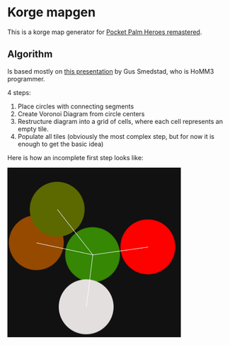 # Korge mapgen

This is a korge map generator for [Pocket Palm Heroes remastered](https://github.com/SerVB/pph).

## Algorithm

Is based mostly on [this presentation](https://en.ppt-online.org/29091) by Gus Smedstad, who is HoMM3 programmer.

4 steps:
1) Place circles with connecting segments
2) Create Voronoi Diagram from circle centers
3) Restructure diagram into a grid of cells, where each cell represents an empty tile.
4) Populate all tiles (obviously the most complex step, but for now it is enough to get the basic idea)

Here is how an incomplete first step looks like:

![img.png](img.png)